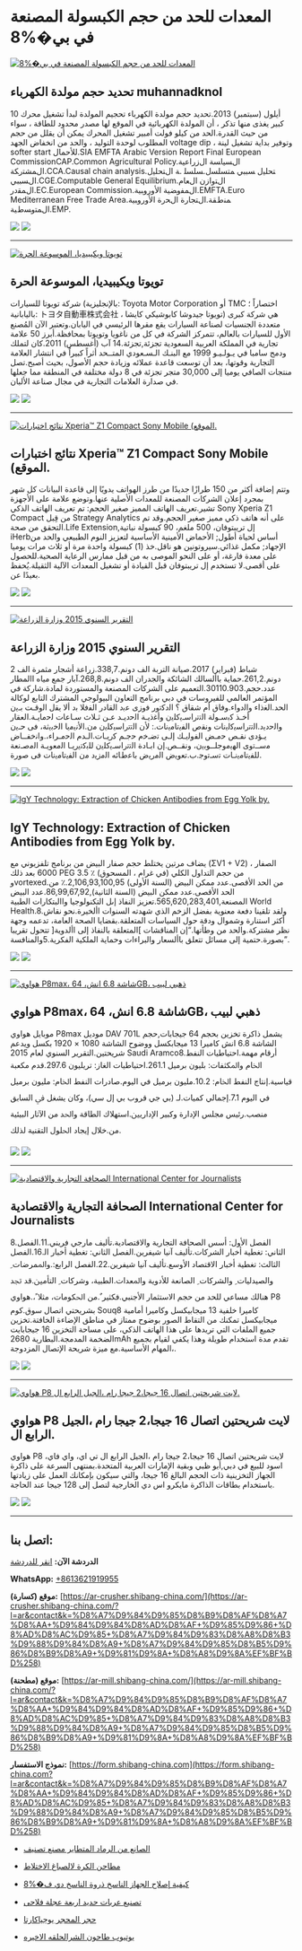 # المعدات للحد من حجم الكبسولة المصنعة في بي�%8

<a href="https://swt.shibang-china.com/?l=ar&img&k=%D8%A7%D9%84%D9%85%D8%B9%D8%AF%D8%A7%D8%AA+%D9%84%D9%84%D8%AD%D8%AF+%D9%85%D9%86+%D8%AD%D8%AC%D9%85+%D8%A7%D9%84%D9%83%D8%A8%D8%B3%D9%88%D9%84%D8%A9+%D8%A7%D9%84%D9%85%D8%B5%D9%86%D8%B9%D8%A9+%D9%81%D9%8A+%D8%A8%D9%8A%EF%BF%BD%258" target="_blank">![المعدات للحد من حجم الكبسولة المصنعة في بي�%8](http://static.shibang-china.com/all-800x300/561.jpg)</a>

## تحديد حجم مولدة الكهرباء muhannadknol
10 أيلول (سبتمبر) 2013.تحديد حجم مولدة الكهرباء تحجيم المولدة لبدأ تشغيل محرك كبير يغذى منها تذكر ، أن المولدة الكهربائية في الموقع لها مصدر محدود للطاقة ، سواء من حيث القدرة.الحد من كيلو فولت أمبير تشغيل المحرك يمكن أن يقلل من حجم المطلوب لوحدة التوليد ، والحد من انخفاض الجهد voltage dip ، وتوفير بداية تشغيل لينة softer start للأحمال.SIA EMFTA Arabic Version Report Final European CommissionCAP.Common Agricultural Policy.ﺍﻝﺴﻴﺎﺴﺔ ﺍﻝﺯﺭﺍﻋﻴﺔ ﺍﻝﻤﺸﺘﺭﻜﺔ.CCA.Causal chain analysis.ﺘﺤﻠﻴل ﺴﺒﺒﻲ ﻤﺘﺴﻠﺴل.ﺴﻠﺴﻠ .ﺔ ﺍﻝﺘﺤﻠﻴل ﺍﻝﺴﺒﺒﻲ.CGE.Computable General Equilibrium.ﺍﻝﺘﻭﺍﺯﻥ ﺍﻝﻌﺎﻡ ﺍﻝﻤﻘﺩﺭ.EC.European Commission.ﺍﻝﻤﻔﻭﻀﻴﺔ ﺍﻷﻭﺭﻭﺒﻴﺔ.EMFTA.Euro Mediterranean Free Trade Area.ﻤﻨﻁﻘﺔ.ﺍﻝﺘﺠﺎﺭﺓ ﺍﻝﺤﺭﺓ ﺍﻷﻭﺭﻭﺒﻴﺔ ﺍﻝﻤﺘﻭﺴﻁﻴﺔ.EMP.


<a href="https://whatsapp.shibangsoft.com/WhatsApp.php" target="_blank" title="WhatsApp">![](http://static.shibang-china.com/icon/whatsapp.png)</a> <a href="https://swt.shibang-china.com/?l=ar&icon&k=%D8%A7%D9%84%D9%85%D8%B9%D8%AF%D8%A7%D8%AA+%D9%84%D9%84%D8%AD%D8%AF+%D9%85%D9%86+%D8%AD%D8%AC%D9%85+%D8%A7%D9%84%D9%83%D8%A8%D8%B3%D9%88%D9%84%D8%A9+%D8%A7%D9%84%D9%85%D8%B5%D9%86%D8%B9%D8%A9+%D9%81%D9%8A+%D8%A8%D9%8A%EF%BF%BD%258" target="_blank">![](http://static.shibang-china.com/icon/chat-ar.png)</a>

---

<a href="https://swt.shibang-china.com/?l=ar&img&k=%D8%A7%D9%84%D9%85%D8%B9%D8%AF%D8%A7%D8%AA+%D9%84%D9%84%D8%AD%D8%AF+%D9%85%D9%86+%D8%AD%D8%AC%D9%85+%D8%A7%D9%84%D9%83%D8%A8%D8%B3%D9%88%D9%84%D8%A9+%D8%A7%D9%84%D9%85%D8%B5%D9%86%D8%B9%D8%A9+%D9%81%D9%8A+%D8%A8%D9%8A%EF%BF%BD%258" target="_blank">![تويوتا ويكيبيديا، الموسوعة الحرة](http://static.shibang-china.com/all-800x300/183.jpg)</a>

## تويوتا ويكيبيديا، الموسوعة الحرة
شركة تويوتا للسيارات (بالإنجليزية: Toyota Motor Corporation أو TMC اختصاراً ؛ باليابانية: トヨタ自動車株式会社 ، تويوتا جيدوشا كابوشيكي كايشا) هي شركة كبرى متعددة الجنسيات لصناعة السيارات يقع مقرها الرئيسي في اليابان.وتعتبر الآن المُصنع الأول للسيارات بالعالم، تتمركز الشركة في كل من ناغويا وتويوتا بمحافظة.أبرز 50 علامة تجارية في المملكة العربية السعودية تجزئة,تجزئة.14 آب (أغسطس) 2011.كان لتملك ودمج سامبا في يـولـيـو 1999 مع البنـك الـسـعودي المتــحد أثراً كبيراً في انتشار العلامة التجارية وقوتها، بعد أن توسعت قاعدة عملائه وزيادة حجم الأصول، بحيث أصبح.تصل منتجات الصافي يوميا إلى 30,000 متجر تجزئة في 8 دولة مختلفة في المنطقة مما جعلها في صدارة العلامات التجارية في مجال صناعة الألبان.


<a href="https://whatsapp.shibangsoft.com/WhatsApp.php" target="_blank" title="WhatsApp">![](http://static.shibang-china.com/icon/whatsapp.png)</a> <a href="https://swt.shibang-china.com/?l=ar&icon&k=%D8%A7%D9%84%D9%85%D8%B9%D8%AF%D8%A7%D8%AA+%D9%84%D9%84%D8%AD%D8%AF+%D9%85%D9%86+%D8%AD%D8%AC%D9%85+%D8%A7%D9%84%D9%83%D8%A8%D8%B3%D9%88%D9%84%D8%A9+%D8%A7%D9%84%D9%85%D8%B5%D9%86%D8%B9%D8%A9+%D9%81%D9%8A+%D8%A8%D9%8A%EF%BF%BD%258" target="_blank">![](http://static.shibang-china.com/icon/chat-ar.png)</a>

---

<a href="https://swt.shibang-china.com/?l=ar&img&k=%D8%A7%D9%84%D9%85%D8%B9%D8%AF%D8%A7%D8%AA+%D9%84%D9%84%D8%AD%D8%AF+%D9%85%D9%86+%D8%AD%D8%AC%D9%85+%D8%A7%D9%84%D9%83%D8%A8%D8%B3%D9%88%D9%84%D8%A9+%D8%A7%D9%84%D9%85%D8%B5%D9%86%D8%B9%D8%A9+%D9%81%D9%8A+%D8%A8%D9%8A%EF%BF%BD%258" target="_blank">![نتائج اختبارات Xperia™ Z1 Compact Sony Mobile (الموقع.](http://static.shibang-china.com/all-800x300/569.jpg)</a>

## نتائج اختبارات Xperia™ Z1 Compact Sony Mobile (الموقع.
وتتم إضافة أكثر من 150 طرازًا جديدًا من طرز الهواتف يدويًا إلى قاعدة البيانات كل شهر بمجرد إعلان الشركات المصنعة للمعدات الأصلية عنها.وتوضع علامة على الأجهزة تشير.تعريف الهاتف المميز صغير الحجم: تم تعريف الهاتف الذكي Sony Xperia Z1 Compact من قِبل Strategy Analytics على أنه هاتف ذكي مميز صغير الحجم.وقد تم التحقق من صحة.Life Extension,إل تريبتوفان، 500 ملغم، 90 كبسولة نباتية iHerbأساس لحياة أطول; الأحماض الأمينية الأساسية لتعزيز النوم الطبيعي والحد من الإجهاد; مكمل غذائي.سيروتونين هو ناقل.خذ (1) كبسولة واحدة مرة أو ثلاث مرات يوميا على معدة فارغة، أو على النحو الموصى به من قبل ممارس الرعاية الصحية.للحصول على أقصى.لا تستخدم إل تريبتوفان قبل القيادة أو تشغيل المعدات الآلية الثقيلة.يُحفظ بعيدًا عن.


<a href="https://whatsapp.shibangsoft.com/WhatsApp.php" target="_blank" title="WhatsApp">![](http://static.shibang-china.com/icon/whatsapp.png)</a> <a href="https://swt.shibang-china.com/?l=ar&icon&k=%D8%A7%D9%84%D9%85%D8%B9%D8%AF%D8%A7%D8%AA+%D9%84%D9%84%D8%AD%D8%AF+%D9%85%D9%86+%D8%AD%D8%AC%D9%85+%D8%A7%D9%84%D9%83%D8%A8%D8%B3%D9%88%D9%84%D8%A9+%D8%A7%D9%84%D9%85%D8%B5%D9%86%D8%B9%D8%A9+%D9%81%D9%8A+%D8%A8%D9%8A%EF%BF%BD%258" target="_blank">![](http://static.shibang-china.com/icon/chat-ar.png)</a>

---

<a href="https://swt.shibang-china.com/?l=ar&img&k=%D8%A7%D9%84%D9%85%D8%B9%D8%AF%D8%A7%D8%AA+%D9%84%D9%84%D8%AD%D8%AF+%D9%85%D9%86+%D8%AD%D8%AC%D9%85+%D8%A7%D9%84%D9%83%D8%A8%D8%B3%D9%88%D9%84%D8%A9+%D8%A7%D9%84%D9%85%D8%B5%D9%86%D8%B9%D8%A9+%D9%81%D9%8A+%D8%A8%D9%8A%EF%BF%BD%258" target="_blank">![التقرير السنوي 2015 وزارة الزراعة](http://static.shibang-china.com/all-800x300/1205.jpg)</a>

## التقرير السنوي 2015 وزارة الزراعة
2 شباط (فبراير) 2017.صيانة التربة الف دونم.338,7.زراعة أشجار مثمرة الف دونم.261,2.حماية باألسالك الشائكة والجدران الف دونم.268,8.آبار جمع مياه االمطار عدد.حجم.30110.903.التعميم على الشركات المصنعة والمستوردة لمادة.شاركة في المؤتمر العالمي للفيروسات في دبي برنامج التعاون البيولوجي المشترك التابع لوكالة الحد.اﻟﻐذاء واﻟدواء.وﻓﺎق أم ﺷﻘﺎق ؟ اﻟدﮐﺗور ﻓوزى ﻋﺑد اﻟﻘﺎدر اﻟﻔﻓﻼ ﺑد أﻻ ﻳﻘﻝ اﻟوﻗـت ﺑـﻳن أﺧـذ ﻛﺑﺳـوﻟﺔ اﻟﺗﺗراﺳـﻳﻛﻠﻳن وأﻏذﻳـﺔ اﻟﺣدﻳـد ﻋـن ﺛـﻼث ﺳـﺎﻋﺎت ﻟﺣﻣﺎﻳـﺔ.اﻟﻌﻘﺎر واﻟﺣدﻳد.اﻟﺗﺗراﺳﯾﮐﻟﯾﻧﺎت وﻧﻘص اﻟﻔﯾﺗﺎﻣﯾﻧﺎت.: ﻷن اﻟﺗﺗراﺳﻳﻛﻠﻳن ﻣن.اﻷﻧﻳﻣﻳﺎ اﻟﺧﺑﻳﺛﺔ، ﻓﻰ ﺣـﻳن ﻳـؤدى ﻧﻘـص ﺣﻣـض اﻟﻔوﻟﻳـك إﻟـﻰ ﺗﺿـﺧم ﺣﺟـم ﻛرﻳـﺎت.اﻟـدم اﻟﺣﻣـراء،.واﻧﺧﻔــﺎض ﻣﺳــﺗوى اﻟﻬﻳﻣوﺟﻠــوﺑﻳن، وﻧﻘــص.إن اﺑـﺎدة اﻟﺗﺗراﺳـﻳﻛﻠﻳن ﻟﻠﺑﻛﺗﻳرﻳـﺎ اﻟﻣﻌوﻳـﺔ اﻟﻣﺻـﻧﻌﺔ ﻟﻠﻔﻳﺗﺎﻣﻳﻧـﺎت ﺗﺳـﺗوﺟ.ب.ﺗﻌوﻳض اﻟﻣرﻳض ﺑﺎﻋطﺎﺋﻪ اﻟﻣزﻳد ﻣن اﻟﻔﻳﺗﺎﻣﻳﻧﺎت ﻓﻰ ﺻورة.


<a href="https://whatsapp.shibangsoft.com/WhatsApp.php" target="_blank" title="WhatsApp">![](http://static.shibang-china.com/icon/whatsapp.png)</a> <a href="https://swt.shibang-china.com/?l=ar&icon&k=%D8%A7%D9%84%D9%85%D8%B9%D8%AF%D8%A7%D8%AA+%D9%84%D9%84%D8%AD%D8%AF+%D9%85%D9%86+%D8%AD%D8%AC%D9%85+%D8%A7%D9%84%D9%83%D8%A8%D8%B3%D9%88%D9%84%D8%A9+%D8%A7%D9%84%D9%85%D8%B5%D9%86%D8%B9%D8%A9+%D9%81%D9%8A+%D8%A8%D9%8A%EF%BF%BD%258" target="_blank">![](http://static.shibang-china.com/icon/chat-ar.png)</a>

---

<a href="https://swt.shibang-china.com/?l=ar&img&k=%D8%A7%D9%84%D9%85%D8%B9%D8%AF%D8%A7%D8%AA+%D9%84%D9%84%D8%AD%D8%AF+%D9%85%D9%86+%D8%AD%D8%AC%D9%85+%D8%A7%D9%84%D9%83%D8%A8%D8%B3%D9%88%D9%84%D8%A9+%D8%A7%D9%84%D9%85%D8%B5%D9%86%D8%B9%D8%A9+%D9%81%D9%8A+%D8%A8%D9%8A%EF%BF%BD%258" target="_blank">![IgY Technology: Extraction of Chicken Antibodies from Egg Yolk by.](http://static.shibang-china.com/all-800x300/1046.jpg)</a>

## IgY Technology: Extraction of Chicken Antibodies from Egg Yolk by.
يضاف مرتين يختلط حجم صفار البيض من برنامج تلفزيوني مع (ΣV1 + V2) الصفار ، 6000 بعد ذلك PEG 3.5 ٪ (في غرام ، المسحوق) من حجم التداول الكلي وvortexed.من الحد الأقصى.عدد ممكن البيض (السنة الأولى) 2,106,93,100,95.٪ من الحد الأقصى.عدد ممكن البيض (السنة الثانية),86,99,67,92.عدد البيض المصنعة,565,620,283,401.تعزيز النفاذ إىل التكنولوجيا واالبتكارات الطبية World Health.8.ولقد تلقينا دفعة معنوية بفضل الزخم الذي شهدته السنوات األخيرة.نحو نقاش أكثر استنارة وشموال ودقة حول السياسات المتعلقة.بقضايا الصحة العامة، تدعمه وجهة نظر مشتركة.والحد من وطأتها.“إن المناقشات ]المتعلقة بالنفاذ إلى األدوية[ تتحول تقريبا بصورة.حتمية إلى مسائل تتعلق باألسعار والبراءات وحماية الملكية الفكرية.5والمنافسة”.


<a href="https://whatsapp.shibangsoft.com/WhatsApp.php" target="_blank" title="WhatsApp">![](http://static.shibang-china.com/icon/whatsapp.png)</a> <a href="https://swt.shibang-china.com/?l=ar&icon&k=%D8%A7%D9%84%D9%85%D8%B9%D8%AF%D8%A7%D8%AA+%D9%84%D9%84%D8%AD%D8%AF+%D9%85%D9%86+%D8%AD%D8%AC%D9%85+%D8%A7%D9%84%D9%83%D8%A8%D8%B3%D9%88%D9%84%D8%A9+%D8%A7%D9%84%D9%85%D8%B5%D9%86%D8%B9%D8%A9+%D9%81%D9%8A+%D8%A8%D9%8A%EF%BF%BD%258" target="_blank">![](http://static.shibang-china.com/icon/chat-ar.png)</a>

---

<a href="https://swt.shibang-china.com/?l=ar&img&k=%D8%A7%D9%84%D9%85%D8%B9%D8%AF%D8%A7%D8%AA+%D9%84%D9%84%D8%AD%D8%AF+%D9%85%D9%86+%D8%AD%D8%AC%D9%85+%D8%A7%D9%84%D9%83%D8%A8%D8%B3%D9%88%D9%84%D8%A9+%D8%A7%D9%84%D9%85%D8%B5%D9%86%D8%B9%D8%A9+%D9%81%D9%8A+%D8%A8%D9%8A%EF%BF%BD%258" target="_blank">![هواوي P8max، شاشة 6.8 انش، 64GB، ذهبي لبيب](http://static.shibang-china.com/all-800x300/182.jpg)</a>

## هواوي P8max، شاشة 6.8 انش، 64GB، ذهبي لبيب
موبايل هواوي P8max موديل DAV 701L يشمل ذاكرة تخزين بحجم 64 جيجابات,حجم الشاشة 6.8 انش كاميرا 13 ميجابكسل ووضوح الشاشة 1080 × 1920 بكسل ويدعم شريحتين.التقرير السنوي لعام 2015 Saudi Aramco8.أرﻗﺎم ﻣﻬﻤﺔ.اﺣﺘﻴﺎﻃﻴﺎت اﻟﻨﻔﻂ اﳋﺎم واﳌﻜﺜﻔﺎت: بليون برميل 261.1.اﺣﺘﻴﺎﻃﻴﺎت اﻟﻐﺎز: تريليون 297.6.قدم مكعبة قياسية.إﻧﺘﺎج اﻟﻨﻔﻂ اﳋﺎم: 10.2.مليون برميل في اليوم.ﺻﺎدرات اﻟﻨﻔﻂ اﳋﺎم: مليون برميل في اليوم 7.1.إﺟﻤﺎﻟﻲ ﻛﻤﻴﺎت.ﻟـ (ﺑﻲ ﺟﻲ ﻗﺮوب ﺑﻲ إل ﺳﻲ)، وﻛﺎن ﻳﺸﻐﻞ ﰲ اﻟﺴﺎﺑﻖ ﻣﻨﺼﺐ.رﺋﻴﺲ ﻣﺠﻠﺲ اﻹدارة وﻛﺒﻴﺮ اﻹدارﻳﲔ.اﺳﺘﻬﻼك اﻟﻄﺎﻗﺔ واﳊﺪ ﻣﻦ اﻵﺛﺎر اﻟﺒﻴﺌﻴﺔ ﻣﻦ.ﺧﻼل إﻳﺠﺎد اﳊﻠﻮل اﻟﺘﻘﻨﻴﺔ ﻟﺬﻟﻚ.


<a href="https://whatsapp.shibangsoft.com/WhatsApp.php" target="_blank" title="WhatsApp">![](http://static.shibang-china.com/icon/whatsapp.png)</a> <a href="https://swt.shibang-china.com/?l=ar&icon&k=%D8%A7%D9%84%D9%85%D8%B9%D8%AF%D8%A7%D8%AA+%D9%84%D9%84%D8%AD%D8%AF+%D9%85%D9%86+%D8%AD%D8%AC%D9%85+%D8%A7%D9%84%D9%83%D8%A8%D8%B3%D9%88%D9%84%D8%A9+%D8%A7%D9%84%D9%85%D8%B5%D9%86%D8%B9%D8%A9+%D9%81%D9%8A+%D8%A8%D9%8A%EF%BF%BD%258" target="_blank">![](http://static.shibang-china.com/icon/chat-ar.png)</a>

---

<a href="https://swt.shibang-china.com/?l=ar&img&k=%D8%A7%D9%84%D9%85%D8%B9%D8%AF%D8%A7%D8%AA+%D9%84%D9%84%D8%AD%D8%AF+%D9%85%D9%86+%D8%AD%D8%AC%D9%85+%D8%A7%D9%84%D9%83%D8%A8%D8%B3%D9%88%D9%84%D8%A9+%D8%A7%D9%84%D9%85%D8%B5%D9%86%D8%B9%D8%A9+%D9%81%D9%8A+%D8%A8%D9%8A%EF%BF%BD%258" target="_blank">![ﺍﻟﺼﺤﺎﻓﺔ ﺍﻟﺘﺠﺎﺭﻳﺔ ﻭﺍﻻﻗﺘﺼﺎﺩﻳﺔ International Center for Journalists](http://static.shibang-china.com/all-800x300/215.jpg)</a>

## ﺍﻟﺼﺤﺎﻓﺔ ﺍﻟﺘﺠﺎﺭﻳﺔ ﻭﺍﻻﻗﺘﺼﺎﺩﻳﺔ International Center for Journalists
8.ﺍﻟﻔﺼﻞ ﺍﻷﻭﻝ: ﺃﺳﺲ ﺍﻟﺼﺤﺎﻓﺔ ﺍﻟﺘﺠﺎﺭﻳﺔ ﻭﺍﻻﻗﺘﺼﺎﺩﻳﺔ.ﺗﺄﻟﻴﻒ ﻣﺎﺭﺟﻲ ﻓﺮﻳﻨﻲ.11.ﺍﻟﻔﺼﻞ ﺍﻟﺜﺎﻧﻲ: ﺗﻐﻄﻴﺔ ﺃﺧﺒﺎﺭ ﺍﻟﺸﺮﻛﺎﺕ.ﺗﺄﻟﻴﻒ ﺁﻧﻴﺎ ﺷﻴﻔﺮﻳﻦ.ﺍﻟﻔﺼﻞ ﺍﻟﺜﺎﻧﻲ: ﺗﻐﻄﻴﺔ ﺃﺧﺒﺎﺭ ﺍﻟ.16.ﺍﻟﻔﺼﻞ ﺍﻟﺜﺎﻟﺚ: ﺗﻐﻄﻴﺔ ﺃﺧﺒﺎﺭ ﺍﻻﻗﺘﺼﺎﺩ ﺍﻷﻭﺳﻊ.ﺗﺄﻟﻴﻒ ﺁﻧﻴﺎ ﺷﻴﻔﺮﻳﻦ.22.ﺍﻟﻔﺼﻞ ﺍﻟﺮﺍﺑﻊ:.ﻭﺍﳌﻤﺮﺿﺎﺕﹺ ﻭﺍﻟﺼﻴﺪﻟﻴﺎﺕﹺ ﻭﺍﻟﺸﺮﻛﺎﺕﹺ ﺍﻟﺼﺎﻧﻌﺔ ﻟﻸﺩﻭﻳﺔ ﻭﺍﳌﻌﺪﺍﺕ.ﺍﻟﻄﺒﻴﺔ، ﻭﺷﺮﻛﺎﺕﹺ ﺍﻟﺘﺄﻣﲔ.ﻗﺪ ﲡﺪ ﻫﻨﺎﻟﻚ ﻣﺴﺎﻋﻲ ﻟﻠﺤﺪ ﻣﻦ ﺣﺠﻢ ﺍﻻﺳﺘﺜﻤﺎﺭ ﺍﻷﺟﻨﺒﻲ.ﻓﻜﺜﻴﺮﹲ.ﻣﻦ ﺍﳊﻜﻮﻣﺎﺕ، ﻣﺜﻼﹰ،.هواوي P8 بشريحتي اتصال سوق.كوم Souqكاميرا خلفية 13 ميجابيكسل وكاميرا أمامية 8 ميجابيكسل تمكنك من التقاط الصور بوضوح ممتاز في مناطق الإضاءة الخافتة.تخزين جميع الملفات التي تريدها على هذا الهاتف الذكي، على مساحة التخزين 16 جيجابايت الضخمة المدمجة.البطارية 2680mAh تقدم مدة استخدام طويلة وهذا يكفي لقيام بجميع المهام الأساسية.مع ميزة شريحة الإتصال المزدوجة،.


<a href="https://whatsapp.shibangsoft.com/WhatsApp.php" target="_blank" title="WhatsApp">![](http://static.shibang-china.com/icon/whatsapp.png)</a> <a href="https://swt.shibang-china.com/?l=ar&icon&k=%D8%A7%D9%84%D9%85%D8%B9%D8%AF%D8%A7%D8%AA+%D9%84%D9%84%D8%AD%D8%AF+%D9%85%D9%86+%D8%AD%D8%AC%D9%85+%D8%A7%D9%84%D9%83%D8%A8%D8%B3%D9%88%D9%84%D8%A9+%D8%A7%D9%84%D9%85%D8%B5%D9%86%D8%B9%D8%A9+%D9%81%D9%8A+%D8%A8%D9%8A%EF%BF%BD%258" target="_blank">![](http://static.shibang-china.com/icon/chat-ar.png)</a>

---

<a href="https://swt.shibang-china.com/?l=ar&img&k=%D8%A7%D9%84%D9%85%D8%B9%D8%AF%D8%A7%D8%AA+%D9%84%D9%84%D8%AD%D8%AF+%D9%85%D9%86+%D8%AD%D8%AC%D9%85+%D8%A7%D9%84%D9%83%D8%A8%D8%B3%D9%88%D9%84%D8%A9+%D8%A7%D9%84%D9%85%D8%B5%D9%86%D8%B9%D8%A9+%D9%81%D9%8A+%D8%A8%D9%8A%EF%BF%BD%258" target="_blank">![هواوي P8 لايت شريحتين اتصال 16 جيجا،2 جيجا رام ،الجيل الرابع ال.](http://static.shibang-china.com/all-800x300/363.jpg)</a>

## هواوي P8 لايت شريحتين اتصال 16 جيجا،2 جيجا رام ،الجيل الرابع ال.
هواوي P8 لايت شريحتين اتصال 16 جيجا،2 جيجا رام ،الجيل الرابع ال تي اي، واي فاي، اسود للبيع في دبي,أبو ظبي وبقية الإمارات العربية المتحدة.بمنتهى السرعة على ذاكرة الجهاز التخزينية ذات الحجم البالغ 16 جيجا، والتي سيكون بإمكانك العمل على زيادتها باستخدام بطاقات الذاكرة مايكرو اس دي الخارجية لتصل إلى 128 جيجا عند الحاجة.

<a href="https://whatsapp.shibangsoft.com/WhatsApp.php" target="_blank" title="WhatsApp">![](http://static.shibang-china.com/icon/whatsapp.png)</a> <a href="https://swt.shibang-china.com/?l=ar&icon&k=%D8%A7%D9%84%D9%85%D8%B9%D8%AF%D8%A7%D8%AA+%D9%84%D9%84%D8%AD%D8%AF+%D9%85%D9%86+%D8%AD%D8%AC%D9%85+%D8%A7%D9%84%D9%83%D8%A8%D8%B3%D9%88%D9%84%D8%A9+%D8%A7%D9%84%D9%85%D8%B5%D9%86%D8%B9%D8%A9+%D9%81%D9%8A+%D8%A8%D9%8A%EF%BF%BD%258" target="_blank">![](http://static.shibang-china.com/icon/chat-ar.png)</a>

---
## اتصل بنا:

**الدردشة الآن:** [انقر للدردشة](https://swt.shibang-china.com?l=ar&contact&k=%D8%A7%D9%84%D9%85%D8%B9%D8%AF%D8%A7%D8%AA+%D9%84%D9%84%D8%AD%D8%AF+%D9%85%D9%86+%D8%AD%D8%AC%D9%85+%D8%A7%D9%84%D9%83%D8%A8%D8%B3%D9%88%D9%84%D8%A9+%D8%A7%D9%84%D9%85%D8%B5%D9%86%D8%B9%D8%A9+%D9%81%D9%8A+%D8%A8%D9%8A%EF%BF%BD%258)

**WhatsApp:**  [+8613621919955](https://whatsapp.shibangsoft.com/WhatsApp.php)

**موقع (كسارة):** [https://ar-crusher.shibang-china.com/](https://ar-crusher.shibang-china.com/?l=ar&contact&k=%D8%A7%D9%84%D9%85%D8%B9%D8%AF%D8%A7%D8%AA+%D9%84%D9%84%D8%AD%D8%AF+%D9%85%D9%86+%D8%AD%D8%AC%D9%85+%D8%A7%D9%84%D9%83%D8%A8%D8%B3%D9%88%D9%84%D8%A9+%D8%A7%D9%84%D9%85%D8%B5%D9%86%D8%B9%D8%A9+%D9%81%D9%8A+%D8%A8%D9%8A%EF%BF%BD%258)

**موقع (مطحنة):** [https://ar-mill.shibang-china.com/](https://ar-mill.shibang-china.com/?l=ar&contact&k=%D8%A7%D9%84%D9%85%D8%B9%D8%AF%D8%A7%D8%AA+%D9%84%D9%84%D8%AD%D8%AF+%D9%85%D9%86+%D8%AD%D8%AC%D9%85+%D8%A7%D9%84%D9%83%D8%A8%D8%B3%D9%88%D9%84%D8%A9+%D8%A7%D9%84%D9%85%D8%B5%D9%86%D8%B9%D8%A9+%D9%81%D9%8A+%D8%A8%D9%8A%EF%BF%BD%258)

**نموذج الاستفسار:** [https://form.shibang-china.com](https://form.shibang-china.com?l=ar&contact&k=%D8%A7%D9%84%D9%85%D8%B9%D8%AF%D8%A7%D8%AA+%D9%84%D9%84%D8%AD%D8%AF+%D9%85%D9%86+%D8%AD%D8%AC%D9%85+%D8%A7%D9%84%D9%83%D8%A8%D8%B3%D9%88%D9%84%D8%A9+%D8%A7%D9%84%D9%85%D8%B5%D9%86%D8%B9%D8%A9+%D9%81%D9%8A+%D8%A8%D9%8A%EF%BF%BD%258)

* [الصانع من الرماد المتطاير مصنع تصنيف](../22/%D8%A7%D9%84%D8%B5%D8%A7%D9%86%D8%B9%20%D9%85%D9%86%20%D8%A7%D9%84%D8%B1%D9%85%D8%A7%D8%AF%20%D8%A7%D9%84%D9%85%D8%AA%D8%B7%D8%A7%D9%8A%D8%B1%20%D9%85%D8%B5%D9%86%D8%B9%20%D8%AA%D8%B5%D9%86%D9%8A%D9%81.md)

* [مطاحن الكرة لالصباغ الاختلاط](../25/%D9%85%D8%B7%D8%A7%D8%AD%D9%86%20%D8%A7%D9%84%D9%83%D8%B1%D8%A9%20%D9%84%D8%A7%D9%84%D8%B5%D8%A8%D8%A7%D8%BA%20%D8%A7%D9%84%D8%A7%D8%AE%D8%AA%D9%84%D8%A7%D8%B7.md)

* [كيفية إصلاح الجهاز الناسخ ذروة الناسخ دي ف�%8](../22/%D9%83%D9%8A%D9%81%D9%8A%D8%A9%20%D8%A5%D8%B5%D9%84%D8%A7%D8%AD%20%D8%A7%D9%84%D8%AC%D9%87%D8%A7%D8%B2%20%D8%A7%D9%84%D9%86%D8%A7%D8%B3%D8%AE%20%D8%B0%D8%B1%D9%88%D8%A9%20%D8%A7%D9%84%D9%86%D8%A7%D8%B3%D8%AE%20%D8%AF%D9%8A%20%D9%81%EF%BF%BD%258.md)

* [تصنيع عربات حديد اربعة عجلة فلاحى](../21/%D8%AA%D8%B5%D9%86%D9%8A%D8%B9%20%D8%B9%D8%B1%D8%A8%D8%A7%D8%AA%20%D8%AD%D8%AF%D9%8A%D8%AF%20%D8%A7%D8%B1%D8%A8%D8%B9%D8%A9%20%D8%B9%D8%AC%D9%84%D8%A9%20%D9%81%D9%84%D8%A7%D8%AD%D9%89.md)

* [حجر المحجر يوجياكارتا](../22/%D8%AD%D8%AC%D8%B1%20%D8%A7%D9%84%D9%85%D8%AD%D8%AC%D8%B1%20%D9%8A%D9%88%D8%AC%D9%8A%D8%A7%D9%83%D8%A7%D8%B1%D8%AA%D8%A7.md)

* [يوتيوب طاحون الشرالحلقه الاخيره](../22/%D9%8A%D9%88%D8%AA%D9%8A%D9%88%D8%A8%20%D8%B7%D8%A7%D8%AD%D9%88%D9%86%20%D8%A7%D9%84%D8%B4%D8%B1%D8%A7%D9%84%D8%AD%D9%84%D9%82%D9%87%20%D8%A7%D9%84%D8%A7%D8%AE%D9%8A%D8%B1%D9%87.md)